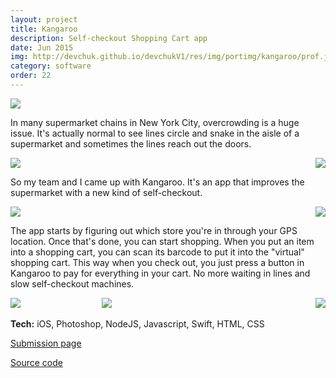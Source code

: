 ```yaml
---
layout: project
title: Kangaroo
description: Self-checkout Shopping Cart app
date: Jun 2015
img: http://devchuk.github.io/devchukV1/res/img/portimg/kangaroo/prof.jpg
category: software
order: 22
---
```


![](http://devchuk.github.io/devchukV1/res/img/portimg/kangaroo/lines.jpg)

In many supermarket chains in New York City, overcrowding is a huge issue. It's actually normal to see lines circle and snake in the aisle of a supermarket and sometimes the lines reach out the doors.

<img class= "himg" src="http://devchuk.github.io/devchukV1/res/img/portimg/kangaroo/loading.png">
<img class="himg" src="http://devchuk.github.io/devchukV1/res/img/portimg/kangaroo/home.png" style="float:right">

So my team and I came up with Kangaroo. It's an app that improves the supermarket with a new kind of self-checkout.

<img class= "himg" src="http://devchuk.github.io/devchukV1/res/img/portimg/kangaroo/surrounding.png">
<img class="himg" src="http://devchuk.github.io/devchukV1/res/img/portimg/kangaroo/prompt.png" style="float:right">

The app starts by figuring out which store you're in through your GPS location. Once that's done, you can start shopping. When you put an item into a shopping cart, you can scan its barcode to put it into the "virtual" shopping cart. This way when you check out, you just press a button in Kangaroo to pay for everything in your cart. No more waiting in lines and slow self-checkout machines.

<img class= "himg" src="http://devchuk.github.io/devchukV1/res/img/portimg/kangaroo/scan.png">
<img class="himg" src="http://devchuk.github.io/devchukV1/res/img/portimg/kangaroo/cart.png" style="float:right">
<img class= "himg" src="http://devchuk.github.io/devchukV1/res/img/portimg/kangaroo/checkout.png" style="padding-left:25%">


**Tech:** iOS, Photoshop, NodeJS, Javascript, Swift, HTML, CSS

[Submission page](http://www.hackathon.io/kangaroo)

[Source code](https://github.com/nyc-kangaroo)